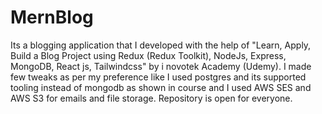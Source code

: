 # MernBlog
Its a blogging application that I developed with the help of "Learn, Apply, Build a Blog Project using Redux (Redux Toolkit), NodeJs, Express, MongoDB, React js, Tailwindcss" by i novotek Academy (Udemy). I made few tweaks as per my preference like I used postgres and its supported tooling instead of mongodb as shown in course and I used AWS SES and AWS S3 for emails and file storage. Repository is open for everyone. 

